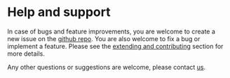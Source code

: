 # Help and support

In case of bugs and feature improvements, you are welcome to create a
new issue on the [github repo](https://github.com/pyscal/pyscal). You
are also welcome to fix a bug or implement a feature. Please see the
[extending and
contributing](https://pyscal.readthedocs.io/en/latest/extending.html)
section for more details.

Any other questions or suggestions are welcome, please contact
[us](mailto:sarath.menon@pyscal.org).